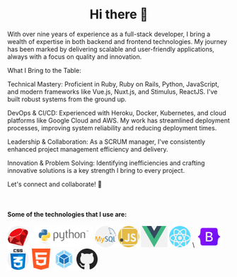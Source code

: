 <h1 align="center">Hi there 👋</h1>

<p>
With over nine years of experience as a full-stack developer, I bring a wealth of expertise in both backend and frontend technologies. My journey has been marked by delivering scalable and user-friendly applications, always with a focus on quality and innovation.

What I Bring to the Table:

Technical Mastery: Proficient in Ruby, Ruby on Rails, Python, JavaScript, and modern frameworks like Vue.js, Nuxt.js, and Stimulus, ReactJS. I've built robust systems from the ground up.

DevOps & CI/CD: Experienced with Heroku, Docker, Kubernetes, and cloud platforms like Google Cloud and AWS. My work has streamlined deployment processes, improving system reliability and reducing deployment times.

Leadership & Collaboration: As a SCRUM manager, I've consistently enhanced project management efficiency and delivery. 

Innovation & Problem Solving: Identifying inefficiencies and crafting innovative solutions is a key strength I bring to every project.

Let's connect and collaborate! 🚀
</p>
 
<br>

<h4>Some of the technologies that I use are: </h4>
<p float="left">
  <img src="ruby.png" height="48px">
  <img src="python-logo-master-v3-TM.png" height="48px">
  <img src="mysql.png" height="48px">
  <img src="javascript.png" height="48px">
  <img src="vuejs.png" height="48px"> 
  <img src="react.png" height="48px">
\ <img src="bootstrap5.png" height="48px">          
  <img src="css.png" height="48px">   
  <img src="html-5.png" height="48px">
  <img src="webpack.svg" height="48px">    
  <img src="github.png" height="48px">
</p>

